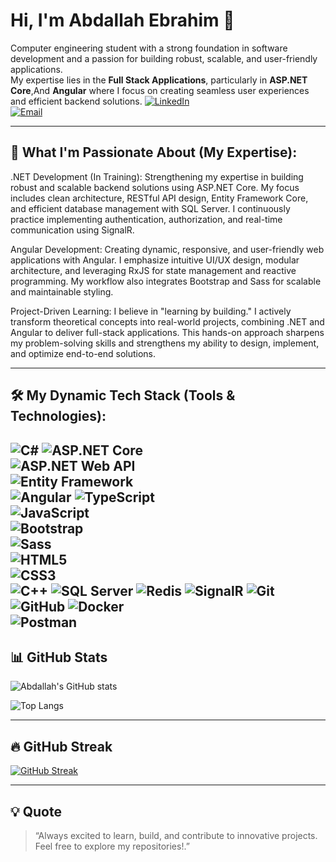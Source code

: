 #  Hi, I'm Abdallah Ebrahim 👋
Computer engineering student with a strong foundation in software development and a passion for building robust, scalable, and user-friendly applications.  
My expertise lies in the **Full Stack Applications**, particularly in **ASP.NET Core**,And **Angular**  where I focus on creating seamless user experiences and efficient backend solutions.
[![LinkedIn](https://img.shields.io/badge/LinkedIn-blue?logo=linkedin&logoColor=white)](https://www.linkedin.com/in/abdallah-ebrahim-5038272b6)  
[![Email](https://img.shields.io/badge/Email-D14836?logo=gmail&logoColor=white)](mailto:engabdallah067@gmail.com)

---
 ## 🚀 What I'm Passionate About (My Expertise):
 .NET Development (In Training): Strengthening my expertise in building robust and scalable backend solutions using ASP.NET Core. My focus includes clean architecture, RESTful API design, Entity Framework Core, and efficient database management with SQL Server. I continuously practice implementing authentication, authorization, and real-time communication using SignalR.

Angular Development: Creating dynamic, responsive, and user-friendly web applications with Angular. I emphasize intuitive UI/UX design, modular architecture, and leveraging RxJS for state management and reactive programming. My workflow also integrates Bootstrap and Sass for scalable and maintainable styling.

Project-Driven Learning: I believe in "learning by building." I actively transform theoretical concepts into real-world projects, combining .NET and Angular to deliver full-stack applications. This hands-on approach sharpens my problem-solving skills and strengthens my ability to design, implement, and optimize end-to-end solutions.

---
## 🛠️ My Dynamic Tech Stack (Tools & Technologies):
![C#](https://img.shields.io/badge/C%23-239120?style=for-the-badge&logo=c-sharp&logoColor=white)
![ASP.NET Core](https://img.shields.io/badge/ASP.NET_Core-5C2D91?logo=dotnet&logoColor=white)  
![ASP.NET Web API](https://img.shields.io/badge/Web_API-5C2D91?logo=dotnet&logoColor=white)  
![Entity Framework](https://img.shields.io/badge/Entity_Framework-512BD4?logo=nuget&logoColor=white)  
![Angular](https://img.shields.io/badge/Angular-DD0031?style=for-the-badge&logo=angular&logoColor=white)
![TypeScript](https://img.shields.io/badge/TypeScript-3178C6?logo=typescript&logoColor=white)  
![JavaScript](https://img.shields.io/badge/JavaScript-F7DF1E?logo=javascript&logoColor=black)  
![Bootstrap](https://img.shields.io/badge/Bootstrap-7952B3?logo=bootstrap&logoColor=white)  
![Sass](https://img.shields.io/badge/Sass-CC6699?logo=sass&logoColor=white)  
![HTML5](https://img.shields.io/badge/HTML5-E34F26?logo=html5&logoColor=white)  
![CSS3](https://img.shields.io/badge/CSS3-1572B6?logo=css3&logoColor=white)  
![C++](https://img.shields.io/badge/C++-00599C?style=for-the-badge&logo=cplusplus&logoColor=white)
![SQL Server](https://img.shields.io/badge/SQL%20Server-CC2927?style=for-the-badge&logo=microsoftsqlserver&logoColor=white)
![Redis](https://img.shields.io/badge/Redis-DC382D?style=for-the-badge&logo=redis&logoColor=white)
![SignalR](https://img.shields.io/badge/SignalR-512BD4?style=for-the-badge&logo=dotnet&logoColor=white)
![Git](https://img.shields.io/badge/Git-F05032?style=for-the-badge&logo=git&logoColor=white)
![GitHub](https://img.shields.io/badge/GitHub-181717?style=for-the-badge&logo=github&logoColor=white)
![Docker](https://img.shields.io/badge/Docker-2496ED?logo=docker&logoColor=white)  
![Postman](https://img.shields.io/badge/Postman-FF6C37?logo=postman&logoColor=white)  
---

## 📊 GitHub Stats

![Abdallah's GitHub stats](https://github-readme-stats.vercel.app/api?username=engabdallah123&show_icons=true&theme=tokyonight)  

![Top Langs](https://github-readme-stats.vercel.app/api/top-langs/?username=engabdallah123&layout=compact&theme=tokyonight)  

---

## 🔥 GitHub Streak
[![GitHub Streak](https://github-readme-streak-stats.herokuapp.com?user=engabdallah123&theme=tokyonight&hide_border=true)](https://git.io/streak-stats)

---
## 💡 Quote
> “Always excited to learn, build, and contribute to innovative projects. Feel free to explore my repositories!.” 

